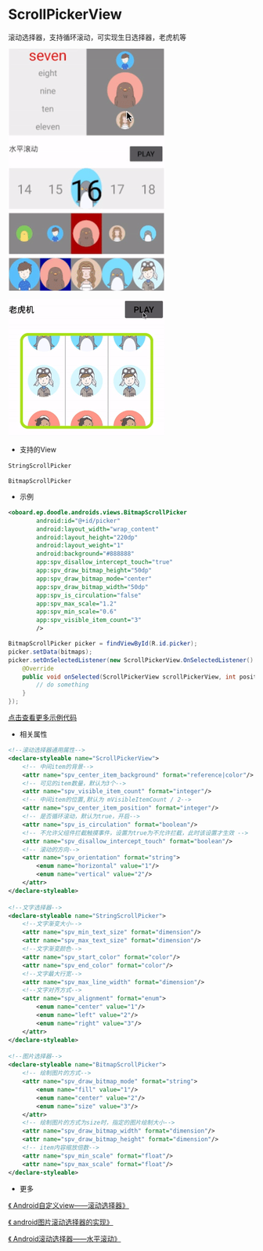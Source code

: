 ScrollPickerView
======
滚动选择器，支持循环滚动，可实现生日选择器，老虎机等

![01](https://raw.githubusercontent.com/1993hzw/common/master/Androids/scrollpicker01.gif)

![02](https://raw.githubusercontent.com/1993hzw/common/master/Androids/scrollpicker02.gif)

* 支持的View

`StringScrollPicker`

`BitmapScrollPicker`

* 示例

```xml
<oboard.ep.doodle.androids.views.BitmapScrollPicker
        android:id="@+id/picker"
        android:layout_width="wrap_content"
        android:layout_height="220dp"
        android:layout_weight="1"
        android:background="#888888"
        app:spv_disallow_intercept_touch="true"
        app:spv_draw_bitmap_height="50dp"
        app:spv_draw_bitmap_mode="center"
        app:spv_draw_bitmap_width="50dp"
        app:spv_is_circulation="false"
        app:spv_max_scale="1.2"
        app:spv_min_scale="0.6"
        app:spv_visible_item_count="3"
        />
```

```java
BitmapScrollPicker picker = findViewById(R.id.picker);
picker.setData(bitmaps);
picker.setOnSelectedListener(new ScrollPickerView.OnSelectedListener() {
    @Override
    public void onSelected(ScrollPickerView scrollPickerView, int position) {
        // do something
    }
});

```

[点击查看更多示例代码](https://github.com/1993hzw/Androids/blob/master/AndroidsDemo/src/com/example/androidsdemo/ScrollPickerViewDemo.java)


* 相关属性

```xml
<!--滚动选择器通用属性-->
<declare-styleable name="ScrollPickerView">
    <!-- 中间item的背景-->
    <attr name="spv_center_item_background" format="reference|color"/>
    <!-- 可见的item数量，默认为3个-->
    <attr name="spv_visible_item_count" format="integer"/>
    <!-- 中间item的位置,默认为 mVisibleItemCount / 2-->
    <attr name="spv_center_item_position" format="integer"/>
    <!-- 是否循环滚动，默认为true，开启-->
    <attr name="spv_is_circulation" format="boolean"/>
    <!-- 不允许父组件拦截触摸事件，设置为true为不允许拦截，此时该设置才生效 -->
    <attr name="spv_disallow_intercept_touch" format="boolean"/>
    <!-- 滚动的方向-->
    <attr name="spv_orientation" format="string">
        <enum name="horizontal" value="1"/>
        <enum name="vertical" value="2"/>
    </attr>
</declare-styleable>

<!--文字选择器-->
<declare-styleable name="StringScrollPicker">
    <!--文字渐变大小-->
    <attr name="spv_min_text_size" format="dimension"/>
    <attr name="spv_max_text_size" format="dimension"/>
    <!--文字渐变颜色-->
    <attr name="spv_start_color" format="color"/>
    <attr name="spv_end_color" format="color"/>
    <!--文字最大行宽-->
    <attr name="spv_max_line_width" format="dimension"/>
    <!--文字对齐方式-->
    <attr name="spv_alignment" format="enum">
        <enum name="center" value="1"/>
        <enum name="left" value="2"/>
        <enum name="right" value="3"/>
    </attr>
</declare-styleable>

<!--图片选择器-->
<declare-styleable name="BitmapScrollPicker">
    <!-- 绘制图片的方式-->
    <attr name="spv_draw_bitmap_mode" format="string">
        <enum name="fill" value="1"/>
        <enum name="center" value="2"/>
        <enum name="size" value="3"/>
    </attr>
    <!-- 绘制图片的方式为size时，指定的图片绘制大小-->
    <attr name="spv_draw_bitmap_width" format="dimension"/>
    <attr name="spv_draw_bitmap_height" format="dimension"/>
    <!-- item内容缩放倍数-->
    <attr name="spv_min_scale" format="float"/>
    <attr name="spv_max_scale" format="float"/>
</declare-styleable>
```

* 更多

[《 Android自定义view——滚动选择器》](http://blog.csdn.net/u012964944/article/details/50847973)

[《 android图片滚动选择器的实现》](http://blog.csdn.net/u012964944/article/details/70172885)

[《 Android滚动选择器——水平滚动》](http://blog.csdn.net/u012964944/article/details/73189206)